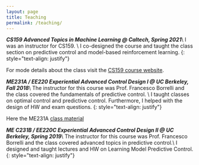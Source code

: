 ```yaml
---
layout: page
title: Teaching
permalink: /teaching/
---
```

<!-- Global site tag (gtag.js) - Google Analytics -->
<script async src="https://www.googletagmanager.com/gtag/js?id=UA-180984784-1"></script>
<script>
  window.dataLayer = window.dataLayer || [];
  function gtag(){dataLayer.push(arguments);}
  gtag('js', new Date());

  gtag('config', 'UA-180984784-1');
</script>


***CS159 Advanced Topics in Machine Learning @ Caltech, Spring 2021***\\
I was an instructor for CS159. \\
I co-designed the course and taught the class section on predictive control and model-based reinforcement learning.
{: style="text-align: justify"}

For mode details about the class visit the [CS159 course website](https://1five9.github.io/).

***ME231A / EE220 Experiential Advanced Control Design I @ UC Berkeley, Fall 2018***\\
The instructor for this course was Prof. Francesco Borrelli and the class covered the fundamentals of predictive control. \\
I taught classes on optimal control and predictive control. Furthermore, I helped with the design of HW and exam questions.
{: style="text-align: justify"}

Here the ME231A [class material](http://www.mpc.berkeley.edu/mpc-course-material)

***ME C231B / EE220C Experiential Advanced Control Design II @ UC Berkeley, Spring 2019***\\
The instructor for this course was Prof. Francesco Borrelli and the class covered advanced topics in predictive control.\\
I designed and taught lectures and HW on Learning Model Predictive Control.
{: style="text-align: justify"}

